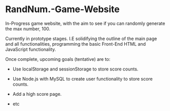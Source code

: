 # RandNum.-Game-Website

In-Progress game website, with the aim to see if you can randomly generate the max number, 100.



Currently in prototype stages. I.E solidifying the outline of the main page and all functionalities, programming the basic Front-End HTML and JavaScript functionality.



Once complete, upcoming goals (tentative) are to:

- Use localStorage and sessionStorage to store score counts.

- Use Node.js with MySQL to create user functionality to store score counts.

- Add a high score page.

- etc





